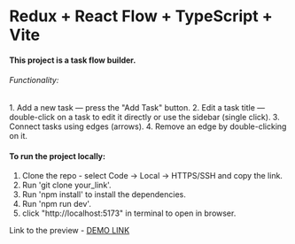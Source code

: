 # Redux + React Flow + TypeScript + Vite

<h4>This project is a task flow builder.</h4>

<h6>Functionality:</h6>
1. Add a new task — press the "Add Task" button.
2. Edit a task title — double-click on a task to edit it directly or use the sidebar (single click).
3. Connect tasks using edges (arrows).
4. Remove an edge by double-clicking on it.

<h4>To run the project locally:</h4>

1. Clone the repo - select Code -> Local -> HTTPS/SSH and copy the link.
2. Run 'git clone your_link'.
3. Run 'npm install' to install the dependencies.
4. Run 'npm run dev'.
5. click "http://localhost:5173" in terminal to open in browser.

Link to the preview - [DEMO LINK]()

